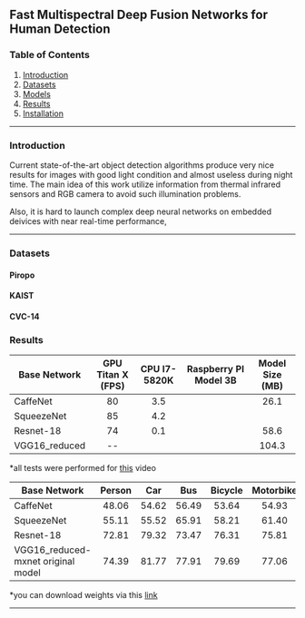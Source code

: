 ## Fast Multispectral Deep Fusion Networks for Human Detection

### Table of Contents
1. [Introduction](#introduction)
2. [Datasets](#datasets)
3. [Models](#models)
4. [Results](#results)
5. [Installation](#installation)

------
### Introduction


Current state-of-the-art object detection algorithms produce very nice results for images with good light condition and almost useless during night time. The main idea of this work utilize information from thermal infrared sensors and RGB camera to avoid such illumination problems.

Also, it is hard to launch complex deep neural networks on embedded deivices with near real-time performance, 

------
### Datasets

#### Piropo

#### KAIST
#### CVC-14


### Results

| Base Network  | GPU Titan X (FPS)  | CPU I7-5820K  | Raspberry PI Model 3B| Model Size (MB)|
| ------------- | :----------: | :-------------------: | :------------: | :--:  |
| CaffeNet      | 80           |      3.5              |                | 26.1  |
| SqueezeNet    | 85           |      4.2              |                |       |
| Resnet-18     | 74           |      0.1              |                | 58.6  |
| VGG16_reduced | --           |                       |                | 104.3 |

*all tests were performed for [this](https://www.youtube.com/watch?v=h0qhZK0eGZY) video



|Base Network                       | Person | Car  | Bus | Bicycle | Motorbike | Train | Aeroplane | AP |
| --------------------------------- | :----: | :--: | :---: | :---: | :---: | :---: | :---: | :---: |
|CaffeNet                           | 48.06 | 54.62 | 56.49 | 53.64 | 54.93 | 57.12 | 47.83 | 41.40 |
|SqueezeNet                         | 55.11 | 55.52 | 65.91 | 58.21 | 61.40 | 68.60 | 55.46 | 49.55 |
|Resnet-18                          | 72.81 | 79.32 | 73.47 | 76.31 | 75.81 | 75.40 | 65.22 | 65.15 |
|VGG16_reduced-mxnet original model | 74.39 | 81.77 | 77.91 | 79.69 | 77.06 | 84.01 | 72.15 | 71.57 |

*you can download weights via this [link](https://goo.gl/Uwyom7) 

------


